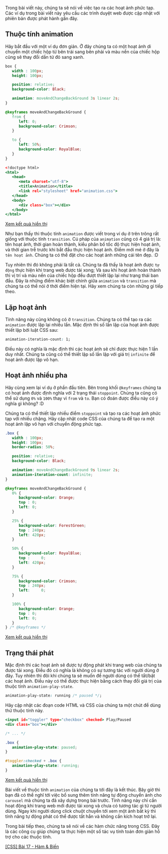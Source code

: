 Trong bài viết này, chúng ta sẽ nói về việc tạo ra các hoạt ảnh phức tạp. Các ví dụ trong bài viết này yêu cầu các trình duyệt web được cập nhật với phiên bản được phát hành gần đây.

## Thuộc tính animation

Hãy bắt đầu với một ví dụ đơn giản. Ở đây chúng ta có một hoạt ảnh di chuyển một chiếc hộp từ bên trái sang bên phải và màu nền của chiếc hộp cũng sẽ thay đổi dần từ đỏ sang xanh.

```animation.css
box {
   width : 100px;
   height: 100px;

   position: relative;
   background-color: Black;

   animation: moveAndChangeBackGround 3s linear 2s;
}

@keyframes moveAndChangeBackGround {
   from {
      left: 0;
      background-color: Crimson;
   }

   to {
      left: 50%;
      background-color: RoyalBlue;
   }
}
```

```animation.html
<!doctype html>
<html>
   <head>
      <meta charset="utf-8">
      <title>Animation</title>
      <link rel="stylesheet" href="animation.css">
   </head>
   <body>
      <div class="box"></div>
   </body>
</html>
```

[Xem kết quả hiển thị](https://codepen.io/semiarthanoi/full/ZEvGrjK)

Như bạn thấy thì thuộc tính `animation` được viết trong ví dụ ở trên trông rất giống với thuộc tính `transition`. Cú pháp của `animation` cũng có 4 giá trị là: tên hoạt ảnh, thời gian hoàn thành, kiểu phân bố tốc độ thực hiện hoạt ảnh, và thời gian trễ trước khi bắt đầu thực hiện hoạt ảnh. Điểm mới mẻ ở đây là `tên hoạt ảnh`. Chúng ta có thể đặt cho các hoạt ảnh những cái tên đẹp. :D

Tuy nhiên thì đó không phải là tất cả. Chúng ta đã thấy là hoạt ảnh được `tự động` thực hiện khi trang web được tải xong; Và sau khi hoạt ảnh hoàn thành thì vị trí và màu nền của chiếc hộp đều đượt thiết lập lại như trạng thái ban đầu. Đây là những điểm khác biệt chính giữa `animation` và `transition` mà chúng ta có thể nói ở thời điểm hiện tại. Hãy xem chúng ta còn những gi tiếp theo.

## Lặp hoạt ảnh

Tính năng này cũng không có ở `transition`. Chúng ta có thể tạo ra các `animation` được lặp lại nhiều lần. Mặc định thì số lần lặp của hoạt ảnh được thiết lập bởi luật CSS sau:

```css
animation-iteration-count: 1;
```

Điều này có nghĩa là mặc định thì các hoạt ảnh sẽ chỉ được thực hiện 1 lần duy nhất. Chúng ta cũng có thể thiết lập số lần lặp với giá trị `infinite` để hoạt ảnh được lặp vô hạn.

## Hoạt ảnh nhiều pha

Hãy cùng xem lại ví dụ ở phần đầu tiên. Bên trong khối `@keyframes` chúng ta có hoạt ảnh được định nghĩa với 2 trạng thái `stoppoint`. Chúng ta cũng có thể sử dụng `0%` và `100%` thay vì `from` và `to`. Bạn có đoán được điều này có ý nghĩa gì không? :D

Chúng ta có thể thiết lập nhiều điểm `stoppoint` và tạo ra các hoạt ảnh phức tạp với nhiều chặng. Hãy cập nhật code CSS của chúng ta để tạo ra một hoạt ảnh lặp vô hạn với chuyển động phức tạp.

```animation.css
.box {
   width : 100px;
   height: 100px;
   border-radius: 50%;

   position: relative;
   background-color: Black;

   animation: moveAndChangeBackGround 9s linear 2s;
   animation-iteration-count: infinite;
}

@keyframes moveAndChangeBackGround {
   0% {
      background-color: Orange;
      top : 0;
      left: 0;
   }

   25% {
      background-color: ForestGreen;
      top : 240px;
      left: 420px;
   }

   50% {
      background-color: RoyalBlue;
      top :     0;
      left: 420px;
   }

   75% {
      background-color: Crimson;
      top : 240px;
      left:     0;
   }

   100% {
      background-color: Orange;
      top : 0;
      left: 0;
   }
} /* @keyframes */
```

[Xem kết quả hiển thị](https://codepen.io/semiarthanoi/full/XWVbEzx)

## Trạng thái phát

Mặc định thì các hoạt ảnh sẽ được tự động phát khi trang web của chúng ta được tải xong. Điều đó có nghĩa là không có sự tương tác với người dùng ở đây. Tuy nhiên thì đôi khi chúng ta sẽ muốn để người dùng có thể tắt/bật các hoạt ảnh. Điều này có thể được thực hiện bằng cách thay đổi giá trị của thuộc tính `animation-play-state`.

```css
animation-play-state: running /* paused */;
```

Hãy cập nhật các đoạn code HTML và CSS của chúng ta một chút để dùng thử thuộc tính này.

```animation.html
<input id="toggler" type="checkbox" checked> Play/Paused
<div class="box"></div>
```

```animation.css
/* ... */

.box {
   animation-play-state: paused;
}

#toggler:checked + .box {
   animation-play-state: running;
}
```

[Xem kết quả hiển thị](https://codepen.io/semiarthanoi/full/rNpVdER)

Bài viết về thuộc tính `animation` của chúng ta tới đây là kết thúc. Bây giờ thì bạn đã có thể nghĩ tới việc bổ sung thêm tính năng tự động chuyển ảnh cho `carousel` mà chúng ta đã xây dựng trong bài trước. Tính năng này chỉ cần hoạt động khi trang web mới được tải xong và chưa có tương tác gì từ người dùng. Ngay khi người dùng click chuột chuyển tới xem một ảnh bất kỳ thì tính năng tự động phát có thể được tắt hẳn và không cần kích hoạt trở lại.

Trong bài tiếp theo, chúng ta sẽ nói về các hàm chức năng trong CSS. Đây là các công cụ giúp chúng ta thực hiện một số tác vụ tính toán đơn giản hỗ trợ cho các thuộc tính.

[[CSS] Bài 17 - Hàm & Biến](/article/view/0041/css-bài-17---hàm-&-biến)